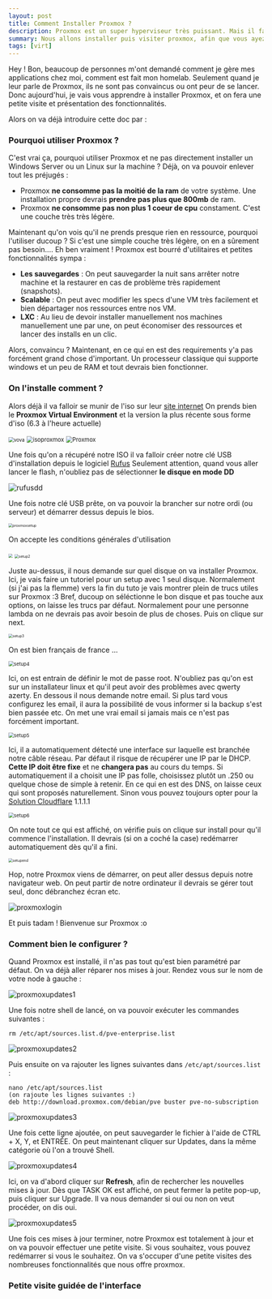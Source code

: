 ```yaml
---
layout: post
title: Comment Installer Proxmox ?
description: Proxmox est un super hyperviseur très puissant. Mais il faut savoir l'utiliser !
summary: Nous allons installer puis visiter proxmox, afin que vous ayez toutes les bases.
tags: [virt]
---
```


Hey ! Bon, beaucoup de personnes m'ont demandé comment je gère mes applications chez moi, comment est fait mon homelab. Seulement quand je leur parle de Proxmox, ils ne sont pas convaincus ou ont peur de se lancer.
Donc aujourd'hui, je vais vous apprendre à installer Proxmox, et on fera une petite visite et présentation des fonctionnalités.

Alors on va déjà introduire cette doc par :

### Pourquoi utiliser Proxmox ?

C'est vrai ça, pourquoi utiliser Proxmox et ne pas directement installer un Windows Server ou un Linux sur la machine ?
Déjà, on va pouvoir enlever tout les préjugés : 

- Proxmox **ne consomme pas la moitié de la ram** de votre système. Une installation propre devrais **prendre pas plus que 800mb** de ram.
- Proxmox **ne consomme pas non plus 1 coeur de cpu** constament. C'est une couche très très légère.

Maintenant qu'on vois qu'il ne prends presque rien en ressource, pourquoi l'utiliser ducoup ? Si c'est une simple couche très légère, on en a sûrement pas besoin.... Eh ben vraiment ! Proxmox est bourré d'utilitaires et petites fonctionnalités sympa :

* **Les sauvegardes** : On peut sauvegarder la nuit sans arrêter notre machine et la restaurer en cas de problème très rapidement (snapshots).
* **Scalable** : On peut avec modifier les specs d'une VM très facilement et bien départager nos ressources entre nos VM.
* **LXC** : Au lieu de devoir installer manuellement nos machines manuellement une par une, on peut économiser des ressources et lancer des installs en un clic.

Alors, convaincu ? Maintenant, en ce qui en est des requirements y'a pas forcément grand chose d'important. Un processeur classique qui supporte windows et un peu de RAM et tout devrais bien fonctionner.

### On l'installe comment ?

Alors déjà il va falloir se munir de l'iso sur leur [site internet](https://www.proxmox.com/en/downloads)
On prends bien le **Proxmox Virtual Environment** et la version la plus récente sous forme d'iso (6.3 à l'heure actuelle)

<img src="img/proxmoxdl.png" alt="vova" style="zoom: 67%;" />

<img src="img/isoproxmox.png" alt="isoproxmox" style="zoom: 80%;" />



<img src="img/proxmoxfilechoose.png" alt="Proxmox" style="zoom:80%;" />

Une fois qu'on a récupéré notre ISO il va falloir créer notre clé USB d'installation depuis le logiciel [Rufus](https://rufus.ie) 
Seulement attention, quand vous aller lancer le flash, n'oubliez pas de sélectionner **le disque en mode DD**

![rufusdd](img/rufusdd.png)

Une fois notre clé USB prête, on va pouvoir la brancher sur notre ordi (ou serveur) et démarrer dessus depuis le bios.

<img src="img/proxmoxsetup.png" alt="proxmoxsetup" style="zoom: 50%;" />

On accepte les conditions générales d'utilisation

<img src="img/setup1.png" style="zoom: 50%;" />

<img src="img/setup2.png" alt="setup2" style="zoom:50%;" />

Juste au-dessus, il nous demande sur quel disque on va installer Proxmox. Ici, je vais faire un tutoriel pour un setup avec 1 seul disque. Normalement (si j'ai pas la flemme) vers la fin du tuto je vais montrer plein de trucs utiles sur Proxmox :3
Bref, ducoup on séléctionne le bon disque et pas touche aux options, on laisse les trucs par défaut. Normalement pour une personne lambda on ne devrais pas avoir besoin de plus de choses. Puis on clique sur next.

<img src="img/setup3.png" alt="setup3" style="zoom:50%;" />

On est bien français de france ...

<img src="img/setup4.png" alt="setup4" style="zoom: 67%;" />

Ici, on est entrain de définir le mot de passe root. N'oubliez pas qu'on est sur un installateur linux et qu'il peut avoir des problèmes avec qwerty azerty.
En dessous il nous demande notre email. Si plus tard vous configurez les email, il aura la possibilité de vous informer si la backup s'est bien passée etc. On met une vrai email si jamais mais ce n'est pas forcément important.

<img src="img/setup5.png" alt="setup5" style="zoom:67%;" />

Ici, il a automatiquement détecté une interface sur laquelle est branchée notre câble réseau. Par défaut il risque de récupérer une IP par le DHCP.
**Cette IP doit être fixe** et ne **changera pas** au cours du temps. Si automatiquement il a choisit une IP pas folle, choisissez plutôt un .250 ou quelque chose de simple à retenir.
En ce qui en est des DNS, on laisse ceux qui sont proposés naturellement. Sinon vous pouvez toujours opter pour la [Solution Cloudflare](https://1.1.1.1) 1.1.1.1

<img src="img/setup6.png" alt="setup6" style="zoom: 67%;" />

On note tout ce qui est affiché, on vérifie puis on clique sur install pour qu'il commence l'installation. Il devrais (si on a coché la case) redémarrer automatiquement dès qu'il a fini.

<img src="img/setupend.png" alt="setupend" style="zoom:50%;" />

Hop, notre Proxmox viens de démarrer, on peut aller dessus depuis notre navigateur web. On peut partir de notre ordinateur il devrais se gérer tout seul, donc débranchez écran etc.

![proxmoxlogin](img/proxmoxlogin.png)

Et puis tadam ! Bienvenue sur Proxmox :o

### Comment bien le configurer ?

Quand Proxmox est installé, il n'as pas tout qu'est bien paramétré par défaut. On va déjà aller réparer nos mises à jour.
Rendez vous sur le nom de votre node à gauche :

![proxmoxupdates1](img/proxmoxupdates1.png)

Une fois notre shell de lancé, on va pouvoir exécuter les commandes suivantes : 

```
rm /etc/apt/sources.list.d/pve-enterprise.list
```

![proxmoxupdates2](img/proxmoxupdates2.png)

Puis ensuite on va rajouter les lignes suivantes dans `/etc/apt/sources.list` :

```
nano /etc/apt/sources.list
(on rajoute les lignes suivantes :)
deb http://download.proxmox.com/debian/pve buster pve-no-subscription
```

![proxmoxupdates3](img/proxmoxupdates3.png)

Une fois cette ligne ajoutée, on peut sauvegarder le fichier à l'aide de CTRL + X, Y, et ENTRÉE.
On peut maintenant cliquer sur Updates, dans la même catégorie où l'on a trouvé Shell.

![proxmoxupdates4](img/proxmoxupdates4.png)

Ici, on va d'abord cliquer sur **Refresh**, afin de rechercher les nouvelles mises à jour. Dès que TASK OK est affiché, on peut fermer la petite pop-up, puis cliquer sur Upgrade. Il va nous demander si oui ou non on veut procéder, on dis oui.

![proxmoxupdates5](img/proxmoxupdates5.png)

Une fois ces mises à jour terminer, notre Proxmox est totalement à jour et on va pouvoir effectuer une petite visite. Si vous souhaitez, vous pouvez redémarrer si vous le souhaitez. On va s'occuper d'une petite visites des nombreuses fonctionnalités que nous offre proxmox.

### Petite visite guidée de l'interface
